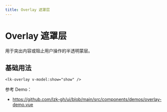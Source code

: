 ```yaml
---
title: Overlay 遮罩层
---
```


# Overlay 遮罩层

用于突出内容或阻止用户操作的半透明蒙层。

## 基础用法

```vue
<lk-overlay v-model:show="show" />
```

参考 Demo：
- https://github.com/lzk-gh/ui/blob/main/src/components/demos/overlay-demo.vue
